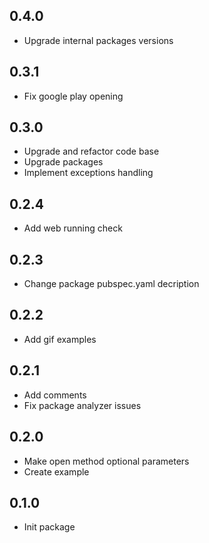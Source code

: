 ## 0.4.0

* Upgrade internal packages versions

## 0.3.1

* Fix google play opening

## 0.3.0

* Upgrade and refactor code base
* Upgrade packages
* Implement exceptions handling

## 0.2.4

* Add web running check

## 0.2.3

* Change package pubspec.yaml decription

## 0.2.2

* Add gif examples

## 0.2.1

* Add comments
* Fix package analyzer issues

## 0.2.0

* Make open method optional parameters
* Create example

## 0.1.0

* Init package
